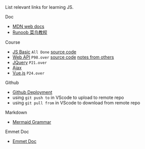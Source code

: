 List relevant links for learning JS.

Doc
- [MDN web docs](https://developer.mozilla.org/zh-CN/)
- [Runoob 菜鸟教程](https://www.runoob.com/js/js-tutorial.html)

Course

- [JS Basic](https://www.bilibili.com/video/BV1ux411d75J/) `All Done`
[source code](https://gitee.com/xiaoqiang001/jsapis_material/tree/master)  
- [Web API](https://www.bilibili.com/video/BV1k4411w7sV) `P98.over`
[source code](https://gitee.com/xiaoqiang001/jsapis_material) 
[notes from others](https://github.com/babbittry/Front-end-notes/blob/master/Web%20APIs-notes/Web%20APIs.md) 
- [JQuery](https://www.bilibili.com/video/BV1Wz411B7N5) `P21.over`
- [Ajax](https://www.bilibili.com/video/BV1ji4y1876Y/)
- [Vue.js](https://www.bilibili.com/video/BV12J411m7MG) `P24.over`

Github
- [Github Deployment](https://www.cnblogs.com/superGG1990/p/6844952.html)
- using `git push to` in VScode to upload to remote repo
- using `git pull from` in VScode to download from remote repo

Markdown
- [Mermaid Grammar](https://cloud.tencent.com/developer/article/1334691)

Emmet Doc
- [Emmet Doc](https://docs.emmet.io/abbreviations/syntax/)